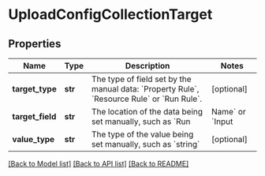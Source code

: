 # UploadConfigCollectionTarget

## Properties
Name | Type | Description | Notes
------------ | ------------- | ------------- | -------------
**target_type** | **str** | The type of field set by the manual data: &#x60;Property Rule&#x60;, &#x60;Resource Rule&#x60; or &#x60;Run Rule&#x60;. | [optional] 
**target_field** | **str** | The location of the data being set manually, such as &#x60;Run | Name&#x60; or &#x60;Input | Resource | Propery&#x60;. | [optional] 
**value_type** | **str** | The type of the value being set manually, such as &#x60;string&#x60; | [optional] 

[[Back to Model list]](../README.md#documentation-for-models) [[Back to API list]](../README.md#documentation-for-api-endpoints) [[Back to README]](../README.md)


